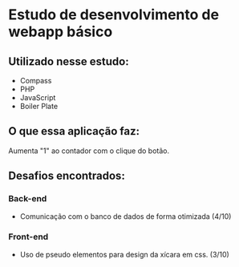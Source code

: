 # Estudo de desenvolvimento de webapp básico

## Utilizado nesse estudo:
- Compass
- PHP
- JavaScript
- Boiler Plate

## O que essa aplicação faz:
Aumenta "1" ao contador com o clique do botão.

## Desafios encontrados:
### Back-end
- Comunicação com o banco de dados de forma otimizada (4/10)

### Front-end
- Uso de pseudo elementos para design da xícara em css. (3/10)